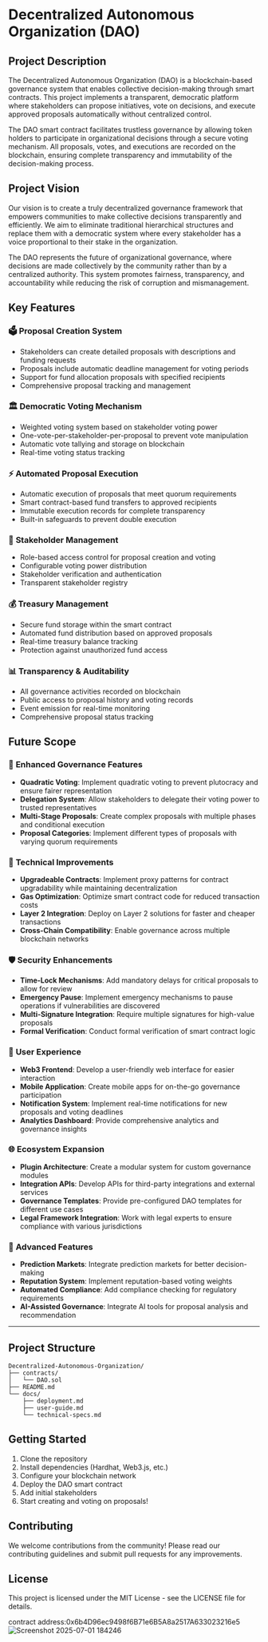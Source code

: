 # Decentralized Autonomous Organization (DAO)

## Project Description

The Decentralized Autonomous Organization (DAO) is a blockchain-based governance system that enables collective decision-making through smart contracts. This project implements a transparent, democratic platform where stakeholders can propose initiatives, vote on decisions, and execute approved proposals automatically without centralized control.

The DAO smart contract facilitates trustless governance by allowing token holders to participate in organizational decisions through a secure voting mechanism. All proposals, votes, and executions are recorded on the blockchain, ensuring complete transparency and immutability of the decision-making process.

## Project Vision

Our vision is to create a truly decentralized governance framework that empowers communities to make collective decisions transparently and efficiently. We aim to eliminate traditional hierarchical structures and replace them with a democratic system where every stakeholder has a voice proportional to their stake in the organization.

The DAO represents the future of organizational governance, where decisions are made collectively by the community rather than by a centralized authority. This system promotes fairness, transparency, and accountability while reducing the risk of corruption and mismanagement.

## Key Features

### 🗳️ **Proposal Creation System**
- Stakeholders can create detailed proposals with descriptions and funding requests
- Proposals include automatic deadline management for voting periods
- Support for fund allocation proposals with specified recipients
- Comprehensive proposal tracking and management

### 🏛️ **Democratic Voting Mechanism**
- Weighted voting system based on stakeholder voting power
- One-vote-per-stakeholder-per-proposal to prevent vote manipulation
- Automatic vote tallying and storage on blockchain
- Real-time voting status tracking

### ⚡ **Automated Proposal Execution**
- Automatic execution of proposals that meet quorum requirements
- Smart contract-based fund transfers to approved recipients
- Immutable execution records for complete transparency
- Built-in safeguards to prevent double execution

### 🔐 **Stakeholder Management**
- Role-based access control for proposal creation and voting
- Configurable voting power distribution
- Stakeholder verification and authentication
- Transparent stakeholder registry

### 💰 **Treasury Management**
- Secure fund storage within the smart contract
- Automated fund distribution based on approved proposals
- Real-time treasury balance tracking
- Protection against unauthorized fund access

### 📊 **Transparency & Auditability**
- All governance activities recorded on blockchain
- Public access to proposal history and voting records
- Event emission for real-time monitoring
- Comprehensive proposal status tracking

## Future Scope

### 🚀 **Enhanced Governance Features**
- **Quadratic Voting**: Implement quadratic voting to prevent plutocracy and ensure fairer representation
- **Delegation System**: Allow stakeholders to delegate their voting power to trusted representatives
- **Multi-Stage Proposals**: Create complex proposals with multiple phases and conditional execution
- **Proposal Categories**: Implement different types of proposals with varying quorum requirements

### 🔧 **Technical Improvements**
- **Upgradeable Contracts**: Implement proxy patterns for contract upgradability while maintaining decentralization
- **Gas Optimization**: Optimize smart contract code for reduced transaction costs
- **Layer 2 Integration**: Deploy on Layer 2 solutions for faster and cheaper transactions
- **Cross-Chain Compatibility**: Enable governance across multiple blockchain networks

### 🛡️ **Security Enhancements**
- **Time-Lock Mechanisms**: Add mandatory delays for critical proposals to allow for review
- **Emergency Pause**: Implement emergency mechanisms to pause operations if vulnerabilities are discovered
- **Multi-Signature Integration**: Require multiple signatures for high-value proposals
- **Formal Verification**: Conduct formal verification of smart contract logic

### 📱 **User Experience**
- **Web3 Frontend**: Develop a user-friendly web interface for easier interaction
- **Mobile Application**: Create mobile apps for on-the-go governance participation
- **Notification System**: Implement real-time notifications for new proposals and voting deadlines
- **Analytics Dashboard**: Provide comprehensive analytics and governance insights

### 🌐 **Ecosystem Expansion**
- **Plugin Architecture**: Create a modular system for custom governance modules
- **Integration APIs**: Develop APIs for third-party integrations and external services
- **Governance Templates**: Provide pre-configured DAO templates for different use cases
- **Legal Framework Integration**: Work with legal experts to ensure compliance with various jurisdictions

### 🔄 **Advanced Features**
- **Prediction Markets**: Integrate prediction markets for better decision-making
- **Reputation System**: Implement reputation-based voting weights
- **Automated Compliance**: Add compliance checking for regulatory requirements
- **AI-Assisted Governance**: Integrate AI tools for proposal analysis and recommendation

---

## Project Structure

```
Decentralized-Autonomous-Organization/
├── contracts/
│   └── DAO.sol
├── README.md
└── docs/
    ├── deployment.md
    ├── user-guide.md
    └── technical-specs.md
```

## Getting Started

1. Clone the repository
2. Install dependencies (Hardhat, Web3.js, etc.)
3. Configure your blockchain network
4. Deploy the DAO smart contract
5. Add initial stakeholders
6. Start creating and voting on proposals!

## Contributing

We welcome contributions from the community! Please read our contributing guidelines and submit pull requests for any improvements.

## License

This project is licensed under the MIT License - see the LICENSE file for details.

contract address:0x6b4D96ec9498f6B71e6B5A8a2517A633023216e5
![Screenshot 2025-07-01 184246](https://github.com/user-attachments/assets/5a11c25d-9892-4e0a-a02f-ebeb0a56997a)
